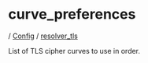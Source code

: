 # curve_preferences

/ [Config](../..) / [resolver_tls](..) 

List of TLS cipher curves to use in order.

